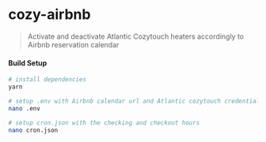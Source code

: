 # cozy-airbnb

> Activate and deactivate Atlantic Cozytouch heaters accordingly to Airbnb reservation calendar

#### Build Setup

```bash
# install dependencies
yarn

# setup .env with Airbnb calendar url and Atlantic cozytouch credentials
nano .env

# setup cron.json with the checking and checkout hours
nano cron.json
```
